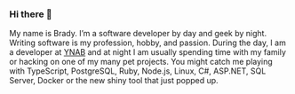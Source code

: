### Hi there 👋

My name is Brady. I’m a software developer by day and geek by night. Writing software is my profession, hobby, and passion. During the day, I am a developer at [YNAB](https://www.youneedabudget.com/) and at night I am usually spending time with my family or hacking on one of my many pet projects. You might catch me playing with TypeScript, PostgreSQL, Ruby, Node.js, Linux, C#, ASP.NET, SQL Server, Docker or the new shiny tool that just popped up.

